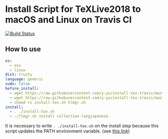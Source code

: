 Install Script for TeXLive2018 to macOS and Linux on Travis CI
==============================================================

[![Build Status](https://travis-ci.org/y-yu/install-tex-travis.svg?branch=master)](https://travis-ci.org/y-yu/install-tex-travis)

## How to use

```yml
os:
  - osx
  - linux
dist: trusty
language: generic
sudo: false
before_install:
  - wget https://raw.githubusercontent.com/y-yu/install-tex-travis/master/install-tex.sh
  - wget https://raw.githubusercontent.com/y-yu/install-tex-travis/master/tlmgr.sh
  - chmod +x install-tex.sh tlmgr.sh
install:
  - . ./install-tex.sh
  - ./tlmgr.sh install collection-langjapanese
```

It is necessary to write `. ./install-tex.sh` on the install step because
this script updates the PATH environment variable. (see [this link](http://stackoverflow.com/a/23936826))
